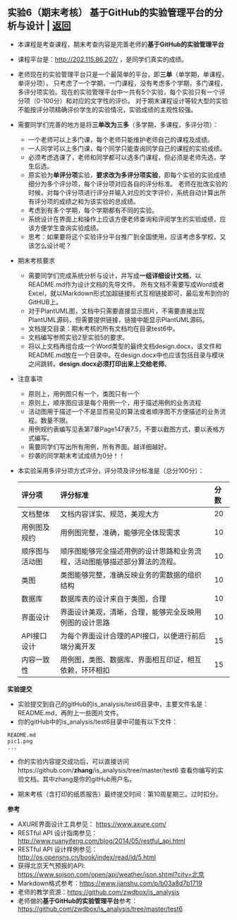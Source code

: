 ﻿<!-- markdownlint-disable MD033-->
<!-- 禁止MD033类型的警告 https://www.npmjs.com/package/markdownlint -->

## 实验6（期末考核） 基于GitHub的实验管理平台的分析与设计 | [返回](./README.md)

- 本课程是考查课程，期末考查内容是完善老师的<b>基于GitHub的实验管理平台</b>
- 课程平台是：http://202.115.86.207/ ，是同学们真实的成绩。
- 老师现在的实验管理平台只是一个最简单的平台，即<b>三单</b>（单学期，单课程，单评分项），
只考虑了一个学期，一门课程，没有考虑多个学期，多门课程，多评分项实验。现在的实验管理平台中一共有5个实验，每个实验只有一个评分项（0-100分）和对应的文字性的评价。
  对于期末课程设计等较大型的实验不能按评分项精确评价学生的实验情况，实验成绩的主观性较强。
- 需要同学们完善的地方是将**三单改为三多**（多学期，多课程，多评分项）：    
    - 一个老师可以上多门课，每个老师只能维护老师自己的课程及成绩。
    - 一人同学可以上多门课，每个同学只能查询同学自己的课程的实验成绩。
    - 必须考虑选课了，老师和同学都可以选多门课程，但必须是老师先选，学生后选。
    - 原实验为<b>单评分项</b>实验，<b>要求改为多评分项实验</b>，即每个实验的实验成绩细分为多个评分项，每个评分项对应各自的评分标准。
      老师在批改实验的时候，对每个评分项进行评分并输入对应的文字评价，系统自动计算出所有评分项的成绩之和为该实验的总成绩。
    - 考虑到有多个学期，每个学期都有不同的实验。
    - 系统设计在界面上和操作上应该方便老师查询和评阅学生的实验成绩，应该方便学生查询实验成绩。 
    - 思考：如果要将这个实验评分平台推广到全国使用，应该考虑多学校，又该怎么设计呢？
    
- 期末考核要求
    - 需要同学们完成系统分析与设计，并写成<B>一组详细设计文档</B>，以README.md作为设计文档的先导文件。
    所有文档不需要写成Word或者Excel，就以Markdown形式加超链接形式互相链接即可，最后发布到你的GitHUB上。
    - 对于PlantUML图，文档中只需要直接显示图片，不需要直接出现PlantUML源码，但需要提供链接，链接中能显示PlantUML源码。
    - 文档提交目录：期末考核的所有文档均在目录test6中。
    - 文档编写参照实验2至实验5的要求。
    - 将以上文档再组合成一个Word类型的最终文档design.docx，该文件和README.md放在一个目录中。在design.docx中也应该包括目录与模块之间跳转。**design.docx必须打印出来上交给老师**。
- 注意事项
    - 原则上，用例图只有一个，类图只有一个
    - 原则上，顺序图应该是每个用例一个，用于描述用例的业务流程
    - 活动图用于描述一个不是显而易见的算法或者顺序图不方便描述的业务流程。数量不限。
    - 用例规约表编写见表第7章Page147表7.5，不要以截图方式，要以表格方式编写。
    - 需要同学们写出所有用例，所有界面。越详细越好。
    - 抄袭的同学期末考试成绩为0分！！
    
- 本实验采用多评分项方式评分，评分项及评分标准是（总分100分）：
    
    |评分项|评分标准|分数|
    |:-------|:----------------------|:------|
    |文档整体|文档内容详实、规范，美观大方|20|
    |用例图及规约|用例图完整，准确，能够完全体现需求|10|
    |顺序图与活动图|顺序图能够完全描述用例的设计思路和业务流程，活动图能够描述部分算法的流程。|10|
    |类图|类图能够完整，准确反映业务的需数据的组织结构|10|
    |数据库|数据库表的设计来自于类图，合理|10|
    |界面设计|界面设计美观，清晰，合理，能够完全反映用例图的设计思路|10|
    |API接口设计|为每个界面设计合理的API接口，以便进行前后端分离开发|15|
    |内容一致性|用例图，类图、数据库、界面相互印证，相互依赖，环环相扣|15|

<b>实验提交</b>

- 实验提交到自己的gitHub的is_analysis/test6目录中，主要文件名是：README.md，再附上一些图片文件。
- 你的gitHub中的is_analysis/test6目录中可能有以下文件：

``` filelist
README.md
pic1.png
...
```

- 你的实验内容提交成功后，可以直接访问https://github.com/<b>zhang</b>/is_analysis/tree/master/test6
查看你编写的实验文档。其中zhang是你的gitHub用户名。

- 期末考核（含打印的纸质报告）最终提交时间：第10周星期三。过时扣分。

<b>参考</b>

- AXURE界面设计工具参见： https://www.axure.com/
- RESTful API 设计指南参见：http://www.ruanyifeng.com/blog/2014/05/restful_api.html
- RESTful API 设计样例参见：http://os.opensns.cn/book/index/read/id/5.html
- 获得北京天气预报的API: https://www.sojson.com/open/api/weather/json.shtml?city=北京
- Markdown格式参考：https://www.jianshu.com/p/b03a8d7b1719
- 老师的教学资源：https://github.com/zwdbox/is_analysis
- 老师做的<b>基于GitHub的实验管理平台</b>参考：https://github.com/zwdbox/is_analysis/tree/master/test6